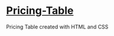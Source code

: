 # [Pricing-Table](https://pauloskatostaris.github.io/Pricing-Table/)
Pricing Table created with HTML and CSS
